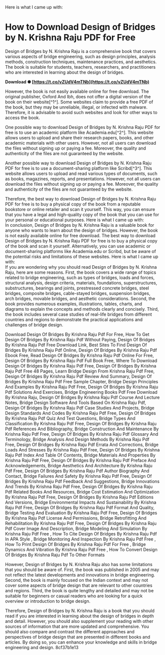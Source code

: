 
 Here is what I came up with:  
# How to Download Design of Bridges by N. Krishna Raju PDF for Free
 
Design of Bridges by N. Krishna Raju is a comprehensive book that covers various aspects of bridge engineering, such as design principles, analysis methods, construction techniques, maintenance practices, and aesthetics. The book is suitable for students, teachers, researchers, and practitioners who are interested in learning about the design of bridges.
 
**Download ✺ [https://t.co/vZUdV4mTNb](https://t.co/vZUdV4mTNb)**


 
However, the book is not easily available online for free download. The original publisher, Oxford And Ibh, does not offer a digital version of the book on their website[^1^]. Some websites claim to provide a free PDF of the book, but they may be unreliable, illegal, or infected with malware. Therefore, it is advisable to avoid such websites and look for other ways to access the book.
 
One possible way to download Design of Bridges by N. Krishna Raju PDF for free is to use an academic platform like Academia.edu[^2^]. This website allows users to upload and share their research papers, books, and other academic materials with other users. However, not all users can download the files without signing up or paying a fee. Moreover, the quality and authenticity of the files are not guaranteed by the website.
 
Another possible way to download Design of Bridges by N. Krishna Raju PDF for free is to use a document-sharing platform like Scribd[^3^]. This website allows users to upload and read various types of documents, such as books, magazines, reports, and presentations. However, not all users can download the files without signing up or paying a fee. Moreover, the quality and authenticity of the files are not guaranteed by the website.
 
Therefore, the best way to download Design of Bridges by N. Krishna Raju PDF for free is to buy a physical copy of the book from a reputable bookstore or online retailer and scan it yourself. This way, you can ensure that you have a legal and high-quality copy of the book that you can use for your personal or educational purposes.
 Here is what I came up with:  
In conclusion, Design of Bridges by N. Krishna Raju is a valuable book for anyone who wants to learn about the design of bridges. However, the book is not easily available online for free download. The best way to download Design of Bridges by N. Krishna Raju PDF for free is to buy a physical copy of the book and scan it yourself. Alternatively, you can use academic or document-sharing platforms like Academia.edu or Scribd, but be aware of the potential risks and limitations of these websites.
 Here is what I came up with:  
If you are wondering why you should read Design of Bridges by N. Krishna Raju, here are some reasons. First, the book covers a wide range of topics related to bridge engineering, such as types of bridges, loads and forces, structural analysis, design criteria, materials, foundations, superstructures, substructures, bearings and joints, prestressed concrete bridges, steel bridges, composite bridges, cable-stayed bridges, suspension bridges, arch bridges, movable bridges, and aesthetic considerations. Second, the book provides numerous examples, illustrations, tables, charts, and diagrams to explain the concepts and methods clearly and concisely. Third, the book includes several case studies of real-life bridges from different countries and regions to demonstrate the practical applications and challenges of bridge design.
 
Download Design Of Bridges By Krishna Raju Pdf For Free,  How To Get Design Of Bridges By Krishna Raju Pdf Without Paying,  Design Of Bridges By Krishna Raju Pdf Free Download Link,  Best Sites To Find Design Of Bridges By Krishna Raju Pdf Online,  Design Of Bridges By Krishna Raju Pdf Ebook Free,  Read Design Of Bridges By Krishna Raju Pdf Online For Free,  Design Of Bridges By Krishna Raju Pdf Full Book Free,  Where To Download Design Of Bridges By Krishna Raju Pdf Free,  Design Of Bridges By Krishna Raju Pdf Free 48 Pages,  Learn Bridge Design From Krishna Raju Pdf Free,  Design Of Bridges By Krishna Raju Pdf Review And Summary,  Design Of Bridges By Krishna Raju Pdf Free Sample Chapter,  Bridge Design Principles And Examples By Krishna Raju Pdf Free,  Design Of Bridges By Krishna Raju Pdf Solutions And Exercises,  Bridge Engineering Books Pdf Free Download By Krishna Raju,  Design Of Bridges By Krishna Raju Pdf Course And Lecture Notes,  Bridge Design Software And Tools Based On Krishna Raju Pdf,  Design Of Bridges By Krishna Raju Pdf Case Studies And Projects,  Bridge Design Standards And Codes By Krishna Raju Pdf Free,  Design Of Bridges By Krishna Raju Pdf Quiz And Test Questions,  Bridge Types And Classification By Krishna Raju Pdf Free,  Design Of Bridges By Krishna Raju Pdf References And Bibliography,  Bridge Construction And Maintenance By Krishna Raju Pdf Free,  Design Of Bridges By Krishna Raju Pdf Glossary And Terminology,  Bridge Analysis And Design Methods By Krishna Raju Pdf Free,  Design Of Bridges By Krishna Raju Pdf Errata And Corrections,  Bridge Loads And Stresses By Krishna Raju Pdf Free,  Design Of Bridges By Krishna Raju Pdf Index And Table Of Contents,  Bridge Materials And Properties By Krishna Raju Pdf Free,  Design Of Bridges By Krishna Raju Pdf Preface And Acknowledgements,  Bridge Aesthetics And Architecture By Krishna Raju Pdf Free,  Design Of Bridges By Krishna Raju Pdf Author Biography And Contact,  Bridge Failures And Safety By Krishna Raju Pdf Free,  Design Of Bridges By Krishna Raju Pdf Feedback And Suggestions,  Bridge Innovations And Trends By Krishna Raju Pdf Free,  Design Of Bridges By Krishna Raju Pdf Related Books And Resources,  Bridge Cost Estimation And Optimization By Krishna Raju Pdf Free,  Design Of Bridges By Krishna Raju Pdf Editions And Versions,  Bridge Environmental Impacts And Sustainability By Krishna Raju Pdf Free,  Design Of Bridges By Krishna Raju Pdf Format And Quality,  Bridge Testing And Evaluation By Krishna Raju Pdf Free,  Design Of Bridges By Krishna Raju Pdf License And Permissions,  Bridge Retrofitting And Rehabilitation By Krishna Raju Pdf Free,  Design Of Bridges By Krishna Raju Pdf Cover Image And Description,  Bridge Modeling And Simulation By Krishna Raju Pdf Free ,  How To Cite Design Of Bridges By Krishna Raju Pdf In APA Style ,  Bridge Monitoring And Inspection By Krishna Raju Pdf Free ,  How To Print Design Of Bridges By Krishna Raju Pdf For Free ,  Bridge Dynamics And Vibration By Krishna Raju Pdf Free ,  How To Convert Design Of Bridges By Krishna Raju Pdf To Other Formats
 
However, Design of Bridges by N. Krishna Raju also has some limitations that you should be aware of. First, the book was published in 2005 and may not reflect the latest developments and innovations in bridge engineering. Second, the book is mainly focused on the Indian context and may not cover some aspects of bridge design that are relevant to other countries and regions. Third, the book is quite lengthy and detailed and may not be suitable for beginners or casual readers who are looking for a quick overview or introduction to bridge design.
 
Therefore, Design of Bridges by N. Krishna Raju is a book that you should read if you are interested in learning about the design of bridges in depth and detail. However, you should also supplement your reading with other sources of information that are more updated and comprehensive. You should also compare and contrast the different approaches and perspectives of bridge design that are presented in different books and articles. By doing so, you can enhance your knowledge and skills in bridge engineering and design.
 8cf37b1e13
 
